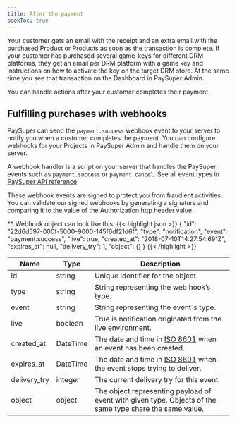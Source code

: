 ```yaml
---
title: After the payment
bookToc: true
---
```


Your customer gets an email with the receipt and an extra email with the purchased Product or Products as soon as the transaction is complete. If your customer has purchased several game-keys for different DRM platforms, they get an email per DRM platform with a game key and instructions on how to activate the key on the target DRM store. At the same time you see that transaction on the Dashboard in PaySuper Admin.

You can handle actions after your customer completes their payment.

## Fulfilling purchases with webhooks
PaySuper can send the `payment.success` webhook event to your server to notify you when a customer completes the payment. You can configure webhooks for your Projects in PaySuper Admin and handle them on your server. 

A webhook handler is a script on your server that handles the PaySuper events such as `payment.success` or `payment.cancel`. See all event types in [PaySuper API reference]().

These webhook events are signed to protect you from fraudlent activities. You can validate our signed webhooks by generating a signature and comparing it to the value of the Authorization http header value.

** Webhook object can look like this:
{{< highlight json >}}
{
  "id": "22d6d597-000f-5000-9000-145f6df21d6f",
  "type": "notification",
  "event": "payment.success",
  "live": true,
  "created_at": "2018-07-10T14:27:54.691Z",
  "expires_at": null,
  "delivery_try": 1,
  "object": {}
}
{{< /highlight >}}

Name|Type|Description
---|---|---
id|string| Unique identifier for the object.
type|string| String representing the web hook’s type.
event|string| String representing the event`s type.
live|boolean| True is notification originated from the live environment.
created_at|DateTime|The date and time in [ISO 8601](https://www.iso.org/iso-8601-date-and-time-format.html) when an event has been created.
expires_at|DateTime|The date and time in [ISO 8601](https://www.iso.org/iso-8601-date-and-time-format.html) when the event stops trying to deliver.
delivery_try|integer|The current delivery try for this event
object|object| The object representing payload of event with given type. Objects of the same type share the same value.
